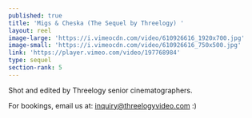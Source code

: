 ```yaml
---
published: true
title: 'Migs & Cheska (The Sequel by Threelogy) '
layout: reel
image-large: 'https://i.vimeocdn.com/video/610926616_1920x700.jpg'
image-small: 'https://i.vimeocdn.com/video/610926616_750x500.jpg'
link: 'https://player.vimeo.com/video/197768984'
type: sequel
section-rank: 5
---
```

Shot and edited by Threelogy senior cinematographers. 

For bookings, email us at: inquiry@threelogyvideo.com :)